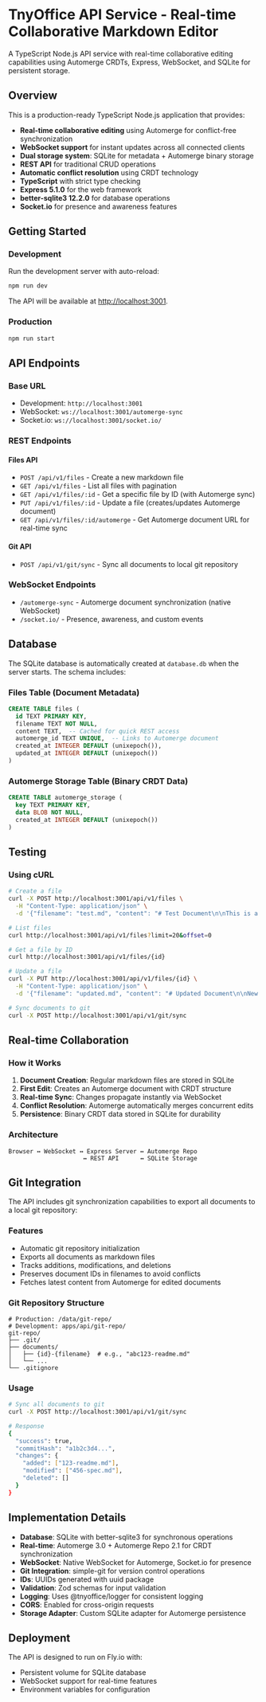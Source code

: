 # TnyOffice API Service - Real-time Collaborative Markdown Editor

A TypeScript Node.js API service with real-time collaborative editing capabilities using Automerge CRDTs, Express, WebSocket, and SQLite for persistent storage.

## Overview

This is a production-ready TypeScript Node.js application that provides:
- **Real-time collaborative editing** using Automerge for conflict-free synchronization
- **WebSocket support** for instant updates across all connected clients
- **Dual storage system**: SQLite for metadata + Automerge binary storage
- **REST API** for traditional CRUD operations
- **Automatic conflict resolution** using CRDT technology
- **TypeScript** with strict type checking
- **Express 5.1.0** for the web framework
- **better-sqlite3 12.2.0** for database operations
- **Socket.io** for presence and awareness features

## Getting Started

### Development

Run the development server with auto-reload:

```bash
npm run dev
```

The API will be available at [http://localhost:3001](http://localhost:3001).

### Production

```bash
npm run start
```

## API Endpoints

### Base URL
- Development: `http://localhost:3001`
- WebSocket: `ws://localhost:3001/automerge-sync`
- Socket.io: `ws://localhost:3001/socket.io/`

### REST Endpoints

#### Files API
- `POST /api/v1/files` - Create a new markdown file
- `GET /api/v1/files` - List all files with pagination
- `GET /api/v1/files/:id` - Get a specific file by ID (with Automerge sync)
- `PUT /api/v1/files/:id` - Update a file (creates/updates Automerge document)
- `GET /api/v1/files/:id/automerge` - Get Automerge document URL for real-time sync

#### Git API
- `POST /api/v1/git/sync` - Sync all documents to local git repository

### WebSocket Endpoints

- `/automerge-sync` - Automerge document synchronization (native WebSocket)
- `/socket.io/` - Presence, awareness, and custom events

## Database

The SQLite database is automatically created at `database.db` when the server starts. The schema includes:

### Files Table (Document Metadata)
```sql
CREATE TABLE files (
  id TEXT PRIMARY KEY,
  filename TEXT NOT NULL,
  content TEXT,  -- Cached for quick REST access
  automerge_id TEXT UNIQUE,  -- Links to Automerge document
  created_at INTEGER DEFAULT (unixepoch()),
  updated_at INTEGER DEFAULT (unixepoch())
)
```

### Automerge Storage Table (Binary CRDT Data)
```sql
CREATE TABLE automerge_storage (
  key TEXT PRIMARY KEY,
  data BLOB NOT NULL,
  created_at INTEGER DEFAULT (unixepoch())
)
```

## Testing

### Using cURL

```bash
# Create a file
curl -X POST http://localhost:3001/api/v1/files \
  -H "Content-Type: application/json" \
  -d '{"filename": "test.md", "content": "# Test Document\n\nThis is a test."}'

# List files
curl http://localhost:3001/api/v1/files?limit=20&offset=0

# Get a file by ID
curl http://localhost:3001/api/v1/files/{id}

# Update a file
curl -X PUT http://localhost:3001/api/v1/files/{id} \
  -H "Content-Type: application/json" \
  -d '{"filename": "updated.md", "content": "# Updated Document\n\nNew content."}'

# Sync documents to git
curl -X POST http://localhost:3001/api/v1/git/sync
```

## Real-time Collaboration

### How it Works

1. **Document Creation**: Regular markdown files are stored in SQLite
2. **First Edit**: Creates an Automerge document with CRDT structure
3. **Real-time Sync**: Changes propagate instantly via WebSocket
4. **Conflict Resolution**: Automerge automatically merges concurrent edits
5. **Persistence**: Binary CRDT data stored in SQLite for durability

### Architecture

```
Browser ↔ WebSocket ↔ Express Server ↔ Automerge Repo
                     ↔ REST API      ↔ SQLite Storage
```

## Git Integration

The API includes git synchronization capabilities to export all documents to a local git repository:

### Features
- Automatic git repository initialization
- Exports all documents as markdown files
- Tracks additions, modifications, and deletions
- Preserves document IDs in filenames to avoid conflicts
- Fetches latest content from Automerge for edited documents

### Git Repository Structure
```
# Production: /data/git-repo/
# Development: apps/api/git-repo/
git-repo/
├── .git/
├── documents/
│   ├── {id}-{filename}  # e.g., "abc123-readme.md"
│   └── ...
└── .gitignore
```

### Usage
```bash
# Sync all documents to git
curl -X POST http://localhost:3001/api/v1/git/sync

# Response
{
  "success": true,
  "commitHash": "a1b2c3d4...",
  "changes": {
    "added": ["123-readme.md"],
    "modified": ["456-spec.md"],
    "deleted": []
  }
}
```

## Implementation Details

- **Database**: SQLite with better-sqlite3 for synchronous operations
- **Real-time**: Automerge 3.0 + Automerge Repo 2.1 for CRDT synchronization
- **WebSocket**: Native WebSocket for Automerge, Socket.io for presence
- **Git Integration**: simple-git for version control operations
- **IDs**: UUIDs generated with uuid package
- **Validation**: Zod schemas for input validation
- **Logging**: Uses @tnyoffice/logger for consistent logging
- **CORS**: Enabled for cross-origin requests
- **Storage Adapter**: Custom SQLite adapter for Automerge persistence

## Deployment

The API is designed to run on Fly.io with:
- Persistent volume for SQLite database
- WebSocket support for real-time features
- Environment variables for configuration